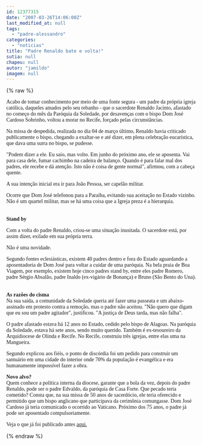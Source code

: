 ```yaml
---
id: 12377315
date: "2007-03-26T14:06:00Z"
last_modified_at: null
tags:
  - "padre-alessandro"
categories:
  - "noticias"
title: "Padre Renaldo bate e volta!"
sutia: null
chapeu: null
autor: "jamildo"
imagem: null
---
```

{% raw %}
<p><span style="font-family: Verdana;">Acabo de tomar conhecimento por meio de uma fonte segura - um padre da pr&oacute;pria igreja cat&oacute;lica, daqueles amados pelo seu rebanho - que o sacerdote Renaldo Jacinto, afastado no come&ccedil;o do m&ecirc;s da Par&oacute;quia da Soledade, por desaven&ccedil;as com o bispo Dom Jos&eacute; Cardoso Sobrinho, voltou a morar no Recife, for&ccedil;ado pelas circunst&acirc;ncias.</span></p>
<p><span style="font-family: Verdana;">Na missa de despedida, realizada no dia 04 de mar&ccedil;o &uacute;ltimo, Renaldo havia criticado publicamente o bispo, chegando a exaltar-se e at&eacute; dizer, em plena celebra&ccedil;&atilde;o eucar&iacute;stica, que dava uma surra no bispo, se pudesse.</span></p>
<p><span style="font-family: Verdana;">"Podem dizer a ele. Eu saio, mas volto. Em junho do pr&oacute;ximo ano, ele se aposenta. Vai para casa dele, fumar cachimbo na cadeira de balan&ccedil;o. Quando &eacute; para falar mal dos padres, ele recebe e d&aacute; aten&ccedil;&atilde;o. Isto n&atilde;o &eacute; coisa de gente normal", afirmou, com a cabe&ccedil;a quente.</span></p>
<p><span style="font-family: Verdana;">A sua inten&ccedil;&atilde;o inicial era ir para Jo&atilde;o Pessoa, ser capel&atilde;o militar. </span></p>
<p><span style="font-family: Verdana;">Ocorre que Dom Jos&eacute; telefonou para a Para&iacute;ba, evitando sua aceita&ccedil;&atilde;o no Estado vizinho. N&atilde;o &eacute; um quartel militar, mas se h&aacute; uma coisa que a Igreja preza &eacute; a hierarquia.</span></p>
<p><br /><span style="font-family: Verdana;"><strong>Stand by</strong></span></p>
<p><span style="font-family: Verdana;">Com a volta do padre Renaldo, criou-se uma situa&ccedil;&atilde;o inusitada. O sacerdote est&aacute;, por assim dizer, exilado em sua pr&oacute;pria terra.</span></p>
<p><span style="font-family: Verdana;">N&atilde;o &eacute; uma novidade. </span></p>
<p><span style="font-family: Verdana;">Segundo fontes eclesi&aacute;sticas, existem 40 padres dentro e fora do Estado aguardando a aposentadoria de Dom Jos&eacute; para voltar a cuidar de uma par&oacute;quia. Na bela praia de Boa Viagem, por exemplo, existem hoje cinco padres stand by, entre eles padre Romero, padre S&eacute;rgio Absal&atilde;o, padre Inaldo (ex-vig&aacute;rio de Bonan&ccedil;a) e&nbsp;Bruno (S&atilde;o Bento do Una). </span></p>
<p><br /><span style="font-family: Verdana;"><strong>As raz&otilde;es do cisma<br /></strong>Na sua sa&iacute;da, a comunidade da Soledade queria at&eacute; fazer uma passeata e um abaixo-assinado em protesto contra a remo&ccedil;&atilde;o, mas o padre n&atilde;o aceitou. "N&atilde;o quero que digam que eu sou um padre agitador", justificou. "A justi&ccedil;a de Deus tarda, mas n&atilde;o falha".</span></p>
<p><span style="font-family: Verdana;">O padre afastado estava h&aacute; 12 anos no Estado, cedido pelo bispo de Alagoas. Na par&oacute;quia da Soledade, estava h&aacute; sete anos, sendo muito querido. Tamb&eacute;m &eacute; ex-tesoureiro da Arquidiocese de Olinda e Recife. No Recife, construiu tr&ecirc;s igrejas, entre elas uma na Mangueira.</span></p>
<p><span style="font-family: Verdana;">Segundo explicou aos fi&eacute;is, o ponto de disc&oacute;rdia foi um pedido para construir um santu&aacute;rio em uma cidade do interior onde 70% da popula&ccedil;&atilde;o &eacute; evang&eacute;lica e era humanamente imposs&iacute;vel fazer a obra.</span></p>
<p><span style="font-family: Verdana;"><strong>Novo alvo?<br /></strong>Quem conhece a pol&iacute;tica interna da diocese, garante que a bola da vez, depois do padre Renaldo, pode ser o padre Edvaldo, da par&oacute;quia de Casa Forte. Que pecado teria cometido? Consta que, na sua missa de 50 anos de sacerd&oacute;cio, ele teria oferecido e permitido que um bispo anglicano que participava da cerim&ocirc;nia comungasse. Dom Jos&eacute; Cardoso j&aacute; teria comunicado o ocorrido ao Vaticano. Pr&oacute;ximo dos 75 anos, o padre j&aacute; pode ser aposentado compulsoriamente.</span></p>
<p><span style="font-family: Verdana;">Veja o que j&aacute; foi publicado antes <a href="https://jc.ne10.uol.com.br/">aqui.</a></span></p>
{% endraw %}